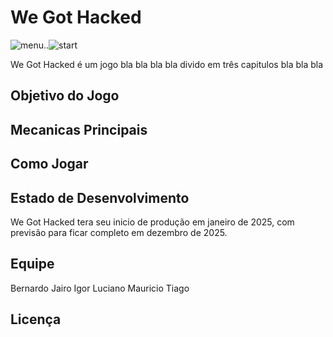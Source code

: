 # We Got Hacked
![menu](https://raw.github.com/RothschildGames/release-cycles/master/public/screen-0.png)..![start](https://raw.github.com/RothschildGames/release-cycles/master/public/screen-1.png)


We Got Hacked é um jogo bla bla bla bla divido em três capitulos bla bla bla

Objetivo do Jogo
-------

Mecanicas Principais
-------

Como Jogar
-------

Estado de Desenvolvimento
-------
We Got Hacked tera seu inicio de produção em janeiro de 2025, com previsão para ficar completo em dezembro de 2025.

Equipe
-------
Bernardo
Jairo
Igor 
Luciano
Mauricio
Tiago



Licença 
-------
